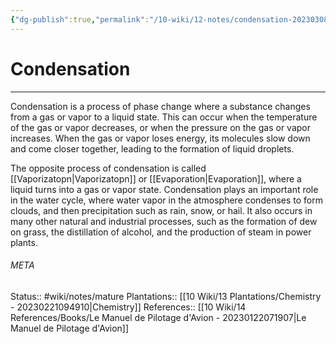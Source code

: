 ```yaml
---
{"dg-publish":true,"permalink":"/10-wiki/12-notes/condensation-20230308054315/"}
---
```


# Condensation
---
Condensation is a process of phase change where a substance changes from a gas or vapor to a liquid state. This can occur when the temperature of the gas or vapor decreases, or when the pressure on the gas or vapor increases. When the gas or vapor loses energy, its molecules slow down and come closer together, leading to the formation of liquid droplets.

The opposite process of condensation is called [[Vaporizatopn\|Vaporizatopn]] or [[Evaporation\|Evaporation]], where a liquid turns into a gas or vapor state. Condensation plays an important role in the water cycle, where water vapor in the atmosphere condenses to form clouds, and then precipitation such as rain, snow, or hail. It also occurs in many other natural and industrial processes, such as the formation of dew on grass, the distillation of alcohol, and the production of steam in power plants.



###### META
Status:: #wiki/notes/mature 
Plantations:: [[10 Wiki/13 Plantations/Chemistry - 20230221094910\|Chemistry]]
References:: [[10 Wiki/14 References/Books/Le Manuel de Pilotage d'Avion - 20230122071907\|Le Manuel de Pilotage d'Avion]]

